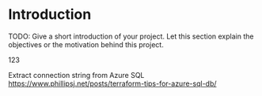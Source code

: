 # Introduction 
TODO: Give a short introduction of your project. Let this section explain the objectives or the motivation behind this project. 

123

Extract connection string from Azure SQL
https://www.phillipsj.net/posts/terraform-tips-for-azure-sql-db/

